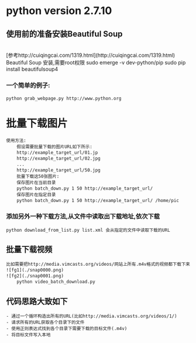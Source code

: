 # python version 2.7.10

## 使用前的准备安装Beautiful Soup
<br />
[参考http://cuiqingcai.com/1319.html](http://cuiqingcai.com/1319.html)
Beautiful Soup 安装,需要root权限
	sudo emerge -v dev-python/pip
	sudo pip install beautifulsoup4
<br />

### 一个简单的例子:
	python grab_webpage.py http://www.python.org

# 批量下载图片
	使用方法:
		假设需要批量下载的图片URL如下所示:
		http://example_target_url/01.jp
		http://example_target_url/02.jpg
		...
		http://example_target_url/50.jpg
		批量下载这50张图片:
		保存图片在当前目录
		python batch_down.py 1 50 http://example_target_url/
		保存图片在指定目录
		python batch_down.py 1 50 http://example_target_url/ /home/pic

### 添加另外一种下载方法,从文件中读取出下载地址,依次下载
	python download_from_list.py list.xml 会从指定的文件中读取下载的URL

## 批量下载视频
	比如需要把http://media.vimcasts.org/videos/网站上所有.m4v格式的视频都下载下来
	![fg1](./snap0000.png)
	![fg2](./snap0001.png)
		python video_batch_download.py

## 代码思路大致如下
	- 通过一个循环构造出所有的URL(比如http://media.vimcasts.org/videos/1/)
	- 请求所有的URL获取各个目录下的文件
	- 使用正则表达式找到各个目录下需要下载的目标文件(.m4v)
	- 将目标文件写入本地
